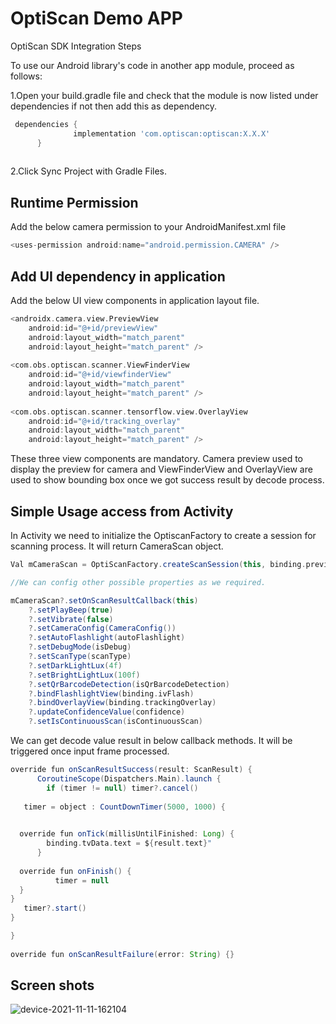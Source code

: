 # OptiScan Demo APP

OptiScan SDK Integration Steps 

To use our Android library's code in another app module, proceed as follows: 

1.Open your build.gradle file and check that the module is now listed under dependencies if not then add this as dependency. 
```gradle
 dependencies { 
              implementation 'com.optiscan:optiscan:X.X.X'
      } 
      
```
 
2.Click Sync Project with Gradle Files. 

## Runtime Permission 

Add the below camera permission to your AndroidManifest.xml file 
```gradle 
<uses-permission android:name="android.permission.CAMERA" /> 
```
 

## Add UI dependency in application 

Add the below UI view components in application layout file. 
```gradle
<androidx.camera.view.PreviewView 
    android:id="@+id/previewView" 
    android:layout_width="match_parent" 
    android:layout_height="match_parent" /> 
 
<com.obs.optiscan.scanner.ViewFinderView 
    android:id="@+id/viewfinderView" 
    android:layout_width="match_parent" 
    android:layout_height="match_parent" /> 
 
<com.obs.optiscan.scanner.tensorflow.view.OverlayView 
    android:id="@+id/tracking_overlay" 
    android:layout_width="match_parent" 
    android:layout_height="match_parent" /> 
```
 

These three view components are mandatory. Camera preview used to display the preview for camera and ViewFinderView and OverlayView are used to show bounding box once we got success result by decode process. 

 

## Simple Usage access from Activity 

In Activity we need to initialize the OptiscanFactory to create a session for scanning process. It will return CameraScan object. 

 
```gradle
Val mCameraScan = OptiScanFactory.createScanSession(this, binding.previewView) 

//We can config other possible properties as we required. 

mCameraScan?.setOnScanResultCallback(this) 
    ?.setPlayBeep(true) 
    ?.setVibrate(false) 
    ?.setCameraConfig(CameraConfig()) 
    ?.setAutoFlashlight(autoFlashlight) 
    ?.setDebugMode(isDebug) 
    ?.setScanType(scanType) 
    ?.setDarkLightLux(4f) 
    ?.setBrightLightLux(100f) 
    ?.setQrBarcodeDetection(isQrBarcodeDetection) 
    ?.bindFlashlightView(binding.ivFlash) 
    ?.bindOverlayView(binding.trackingOverlay) 
    ?.updateConfidenceValue(confidence) 
    ?.setIsContinuousScan(isContinuousScan) 
```
 

We can get decode value result in below callback methods. It will be triggered once input frame processed. 

 
```gradle
override fun onScanResultSuccess(result: ScanResult) { 
	  CoroutineScope(Dispatchers.Main).launch { 
   	    if (timer != null) timer?.cancel() 
 
   timer = object : CountDownTimer(5000, 1000) { 
            	  

  override fun onTick(millisUntilFinished: Long) { 
       	binding.tvData.text = ${result.text}" 
      } 
 
  override fun onFinish() { 
          timer = null 
  }  
} 
   timer?.start() 
} 

} 
 
override fun onScanResultFailure(error: String) {}
```

## Screen shots
 ![device-2021-11-11-162104](https://user-images.githubusercontent.com/93595331/141308292-17970307-b49a-4fee-983f-4660e9dd0cf6.png)


